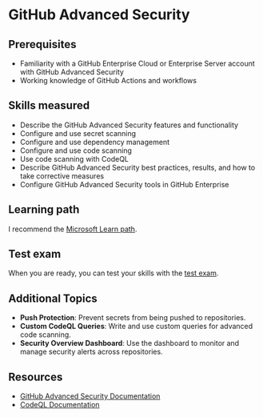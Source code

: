 # GitHub Advanced Security

## Prerequisites

- Familiarity with a GitHub Enterprise Cloud or Enterprise Server account with GitHub Advanced Security
- Working knowledge of GitHub Actions and workflows

## Skills measured

- Describe the GitHub Advanced Security features and functionality
- Configure and use secret scanning
- Configure and use dependency management
- Configure and use code scanning
- Use code scanning with CodeQL
- Describe GitHub Advanced Security best practices, results, and how to take corrective measures
- Configure GitHub Advanced Security tools in GitHub Enterprise

## Learning path

I recommend the [Microsoft Learn path](https://docs.microsoft.com/en-us/users/githubtraining/collections/rqymc6yw8q5rey).

## Test exam

When you are ready, you can test your skills with the [test exam](../exams/github-advanced-security.md).

## Additional Topics

- **Push Protection**: Prevent secrets from being pushed to repositories.
- **Custom CodeQL Queries**: Write and use custom queries for advanced code scanning.
- **Security Overview Dashboard**: Use the dashboard to monitor and manage security alerts across repositories.

## Resources

- [GitHub Advanced Security Documentation](https://docs.github.com/en/code-security)
- [CodeQL Documentation](https://codeql.github.com/docs/)
